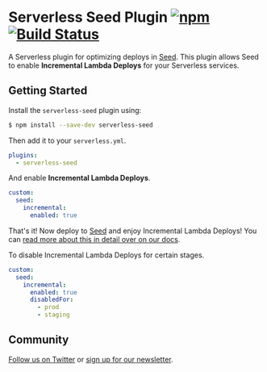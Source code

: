 # Serverless Seed Plugin [![npm](https://img.shields.io/npm/v/serverless-seed.svg)](https://www.npmjs.com/package/serverless-seed) [![Build Status](https://github.com/seed-run/serverless-seed/workflows/CI/badge.svg)](https://github.com/seed-run/serverless-seed/actions)

A Serverless plugin for optimizing deploys in [Seed](https://seed.run). This plugin allows Seed to enable **Incremental Lambda Deploys** for your Serverless services.

## Getting Started

Install the `serverless-seed` plugin using:

```bash
$ npm install --save-dev serverless-seed
```

Then add it to your `serverless.yml`.

```yaml
plugins:
  - serverless-seed
```

And enable **Incremental Lambda Deploys**.

```yaml
custom:
  seed:
    incremental:
      enabled: true
```

That's it! Now deploy to [Seed](https://seed.run) and enjoy Incremental Lambda Deploys! You can [read more about this in detail over on our docs](https://seed.run/docs/incremental-lambda-deploys).

To disable Incremental Lambda Deploys for certain stages.

```yaml
custom:
  seed:
    incremental:
      enabled: true
      disabledFor:
        - prod
        - staging
```

## Community

[Follow us on Twitter](https://twitter.com/SEED_run) or [sign up for our newsletter](https://emailoctopus.com/lists/14c85084-324e-11ea-be00-06b4694bee2a/forms/subscribe).
